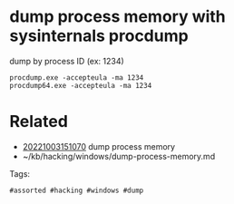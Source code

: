 # dump process memory with sysinternals procdump
dump by process ID (ex: 1234)
```
procdump.exe -accepteula -ma 1234
procdump64.exe -accepteula -ma 1234
```

# Related

- [20221003151070](/zet/20221003151070/README.md) dump process memory
- ~/kb/hacking/windows/dump-process-memory.md

Tags:

    #assorted #hacking #windows #dump
